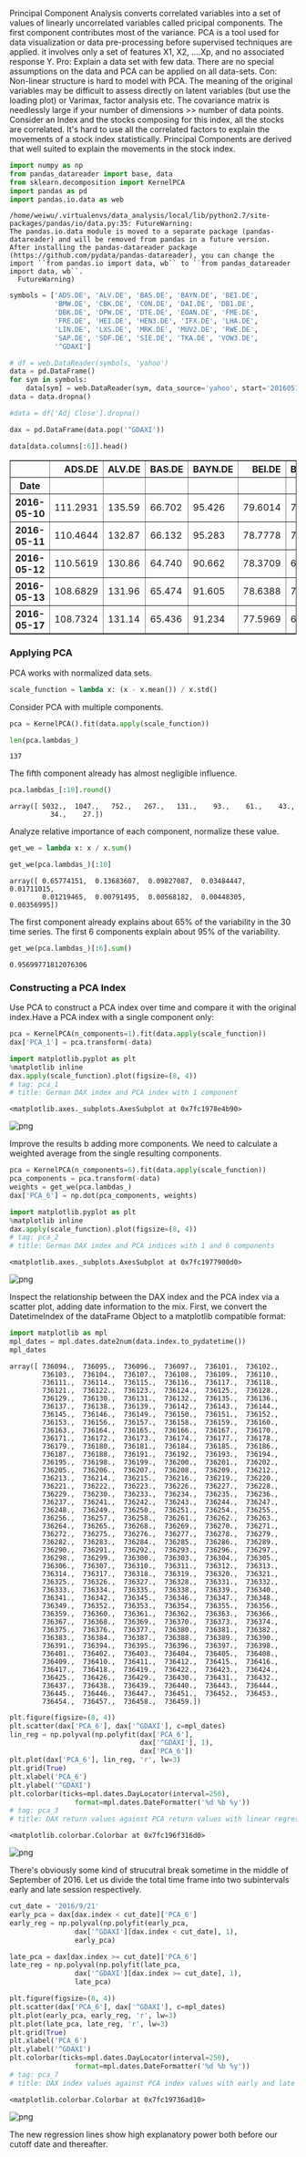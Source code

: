 Principal Component Analysis converts correlated variables into a set of values of linearly uncorrelated variables called pricipal components. The first component contributes most of the variance.
PCA is a tool used for data visualization or data pre-processing before supervised techniques are applied. it involves only a set of features X1, X2, ....Xp, and no associated response Y.
Pro: 
Explain a data set with few data.
There are no special assumptions on the data and PCA can be applied on all data-sets.
Con: 
Non-linear structure is hard to model with PCA.
The meaning of the original variables may be difficult to assess directly on latent variables (but use the loading plot) or Varimax, factor analysis etc.
The covariance matrix is needlessly large if your number of dimensions >> number of data points.
Consider an Index and the stocks composing for this index, all the stocks are correlated.
It's hard to use all the correlated factors to explain the movements of a stock index statistically. Principal Components are derived that well suited to explain the movements in the stock index.

```python
import numpy as np
from pandas_datareader import base, data
from sklearn.decomposition import KernelPCA
import pandas as pd
import pandas.io.data as web
```

    /home/weiwu/.virtualenvs/data_analysis/local/lib/python2.7/site-packages/pandas/io/data.py:35: FutureWarning: 
    The pandas.io.data module is moved to a separate package (pandas-datareader) and will be removed from pandas in a future version.
    After installing the pandas-datareader package (https://github.com/pydata/pandas-datareader), you can change the import ``from pandas.io import data, wb`` to ``from pandas_datareader import data, wb``.
      FutureWarning)



```python
symbols = ['ADS.DE', 'ALV.DE', 'BAS.DE', 'BAYN.DE', 'BEI.DE',
           'BMW.DE', 'CBK.DE', 'CON.DE', 'DAI.DE', 'DB1.DE',
           'DBK.DE', 'DPW.DE', 'DTE.DE', 'EOAN.DE', 'FME.DE',
           'FRE.DE', 'HEI.DE', 'HEN3.DE', 'IFX.DE', 'LHA.DE',
           'LIN.DE', 'LXS.DE', 'MRK.DE', 'MUV2.DE', 'RWE.DE',
           'SAP.DE', 'SDF.DE', 'SIE.DE', 'TKA.DE', 'VOW3.DE',
           '^GDAXI']
```


```python
# df = web.DataReader(symbols, 'yahoo')
data = pd.DataFrame()
for sym in symbols:
    data[sym] = web.DataReader(sym, data_source='yahoo', start='20160510')['Adj Close']
data = data.dropna()
```


```python
#data = df['Adj Close'].dropna()
```


```python
dax = pd.DataFrame(data.pop('^GDAXI'))
```


```python
data[data.columns[:6]].head()
```




<div>
<table border="1" class="dataframe">
  <thead>
    <tr style="text-align: right;">
      <th></th>
      <th>ADS.DE</th>
      <th>ALV.DE</th>
      <th>BAS.DE</th>
      <th>BAYN.DE</th>
      <th>BEI.DE</th>
      <th>BMW.DE</th>
    </tr>
    <tr>
      <th>Date</th>
      <th></th>
      <th></th>
      <th></th>
      <th></th>
      <th></th>
      <th></th>
    </tr>
  </thead>
  <tbody>
    <tr>
      <th>2016-05-10</th>
      <td>111.2931</td>
      <td>135.59</td>
      <td>66.702</td>
      <td>95.426</td>
      <td>79.6014</td>
      <td>71.824</td>
    </tr>
    <tr>
      <th>2016-05-11</th>
      <td>110.4644</td>
      <td>132.87</td>
      <td>66.132</td>
      <td>95.283</td>
      <td>78.7778</td>
      <td>70.802</td>
    </tr>
    <tr>
      <th>2016-05-12</th>
      <td>110.5619</td>
      <td>130.86</td>
      <td>64.740</td>
      <td>90.662</td>
      <td>78.3709</td>
      <td>69.716</td>
    </tr>
    <tr>
      <th>2016-05-13</th>
      <td>108.6829</td>
      <td>131.96</td>
      <td>65.474</td>
      <td>91.605</td>
      <td>78.6388</td>
      <td>70.918</td>
    </tr>
    <tr>
      <th>2016-05-17</th>
      <td>108.7324</td>
      <td>131.14</td>
      <td>65.436</td>
      <td>91.234</td>
      <td>77.5969</td>
      <td>68.793</td>
    </tr>
  </tbody>
</table>
</div>



### Applying PCA
PCA works with normalized data sets.

```python
scale_function = lambda x: (x - x.mean()) / x.std()
```
Consider PCA with multiple components.

```python
pca = KernelPCA().fit(data.apply(scale_function))
```


```python
len(pca.lambdas_)
```




    137


The fifth component already has almost negligible influence.

```python
pca.lambdas_[:10].round()
```




    array([ 5032.,  1047.,   752.,   267.,   131.,    93.,    61.,    43.,
              34.,    27.])


Analyze relative importance of each component, normalize these value.

```python
get_we = lambda x: x / x.sum()
```


```python
get_we(pca.lambdas_)[:10]
```




    array([ 0.65774151,  0.13683607,  0.09827087,  0.03484447,  0.01711015,
            0.01219465,  0.00791495,  0.00568182,  0.00448305,  0.00356995])


The first component already explains about 65% of the variability in the 30 time series. The first 6 components explain about 95% of the variability.

```python
get_we(pca.lambdas_)[:6].sum()
```




    0.95699771812076306



### Constructing a PCA Index
Use PCA to construct a PCA index over time and compare it with the original index.Have a PCA index with a single component only:

```python
pca = KernelPCA(n_components=1).fit(data.apply(scale_function))
dax['PCA_1'] = pca.transform(-data)
```


```python
import matplotlib.pyplot as plt
%matplotlib inline
dax.apply(scale_function).plot(figsize=(8, 4))
# tag: pca_1
# title: German DAX index and PCA index with 1 component
```




    <matplotlib.axes._subplots.AxesSubplot at 0x7fc1978e4b90>




![png](output_24_1.png)

Improve the results b adding more components. We need to calculate a weighted average from the single resulting components.

```python
pca = KernelPCA(n_components=6).fit(data.apply(scale_function))
pca_components = pca.transform(-data)
weights = get_we(pca.lambdas_)
dax['PCA_6'] = np.dot(pca_components, weights)
```


```python
import matplotlib.pyplot as plt
%matplotlib inline
dax.apply(scale_function).plot(figsize=(8, 4))
# tag: pca_2
# title: German DAX index and PCA indices with 1 and 6 components
```




    <matplotlib.axes._subplots.AxesSubplot at 0x7fc1977900d0>




![png](output_27_1.png)

Inspect the relationship between the DAX index and the PCA index via a scatter plot, adding date information to the mix.
First, we convert the DatetimeIndex of the dataFrame Object to a matplotlib compatible format:

```python
import matplotlib as mpl
mpl_dates = mpl.dates.date2num(data.index.to_pydatetime())
mpl_dates
```




    array([ 736094.,  736095.,  736096.,  736097.,  736101.,  736102.,
            736103.,  736104.,  736107.,  736108.,  736109.,  736110.,
            736111.,  736114.,  736115.,  736116.,  736117.,  736118.,
            736121.,  736122.,  736123.,  736124.,  736125.,  736128.,
            736129.,  736130.,  736131.,  736132.,  736135.,  736136.,
            736137.,  736138.,  736139.,  736142.,  736143.,  736144.,
            736145.,  736146.,  736149.,  736150.,  736151.,  736152.,
            736153.,  736156.,  736157.,  736158.,  736159.,  736160.,
            736163.,  736164.,  736165.,  736166.,  736167.,  736170.,
            736171.,  736172.,  736173.,  736174.,  736177.,  736178.,
            736179.,  736180.,  736181.,  736184.,  736185.,  736186.,
            736187.,  736188.,  736191.,  736192.,  736193.,  736194.,
            736195.,  736198.,  736199.,  736200.,  736201.,  736202.,
            736205.,  736206.,  736207.,  736208.,  736209.,  736212.,
            736213.,  736214.,  736215.,  736216.,  736219.,  736220.,
            736221.,  736222.,  736223.,  736226.,  736227.,  736228.,
            736229.,  736230.,  736233.,  736234.,  736235.,  736236.,
            736237.,  736241.,  736242.,  736243.,  736244.,  736247.,
            736248.,  736249.,  736250.,  736251.,  736254.,  736255.,
            736256.,  736257.,  736258.,  736261.,  736262.,  736263.,
            736264.,  736265.,  736268.,  736269.,  736270.,  736271.,
            736272.,  736275.,  736276.,  736277.,  736278.,  736279.,
            736282.,  736283.,  736284.,  736285.,  736286.,  736289.,
            736290.,  736291.,  736292.,  736293.,  736296.,  736297.,
            736298.,  736299.,  736300.,  736303.,  736304.,  736305.,
            736306.,  736307.,  736310.,  736311.,  736312.,  736313.,
            736314.,  736317.,  736318.,  736319.,  736320.,  736321.,
            736325.,  736326.,  736327.,  736328.,  736331.,  736332.,
            736333.,  736334.,  736335.,  736338.,  736339.,  736340.,
            736341.,  736342.,  736345.,  736346.,  736347.,  736348.,
            736349.,  736352.,  736353.,  736354.,  736355.,  736356.,
            736359.,  736360.,  736361.,  736362.,  736363.,  736366.,
            736367.,  736368.,  736369.,  736370.,  736373.,  736374.,
            736375.,  736376.,  736377.,  736380.,  736381.,  736382.,
            736383.,  736384.,  736387.,  736388.,  736389.,  736390.,
            736391.,  736394.,  736395.,  736396.,  736397.,  736398.,
            736401.,  736402.,  736403.,  736404.,  736405.,  736408.,
            736409.,  736410.,  736411.,  736412.,  736415.,  736416.,
            736417.,  736418.,  736419.,  736422.,  736423.,  736424.,
            736425.,  736426.,  736429.,  736430.,  736431.,  736432.,
            736437.,  736438.,  736439.,  736440.,  736443.,  736444.,
            736445.,  736446.,  736447.,  736451.,  736452.,  736453.,
            736454.,  736457.,  736458.,  736459.])




```python
plt.figure(figsize=(8, 4))
plt.scatter(dax['PCA_6'], dax['^GDAXI'], c=mpl_dates)
lin_reg = np.polyval(np.polyfit(dax['PCA_6'],
                                dax['^GDAXI'], 1),
                                dax['PCA_6'])
plt.plot(dax['PCA_6'], lin_reg, 'r', lw=3)
plt.grid(True)
plt.xlabel('PCA_6')
plt.ylabel('^GDAXI')
plt.colorbar(ticks=mpl.dates.DayLocator(interval=250),
                format=mpl.dates.DateFormatter('%d %b %y'))
# tag: pca_3
# title: DAX return values against PCA return values with linear regression
```




    <matplotlib.colorbar.Colorbar at 0x7fc196f316d0>




![png](output_30_1.png)

There's obviously some kind of strucutral break sometime in the middle of September of 2016.
Let us divide the total time frame into two subintervals early and late session respectively.

```python
cut_date = '2016/9/21'
early_pca = dax[dax.index < cut_date]['PCA_6']
early_reg = np.polyval(np.polyfit(early_pca,
                dax['^GDAXI'][dax.index < cut_date], 1),
                early_pca)
```


```python
late_pca = dax[dax.index >= cut_date]['PCA_6']
late_reg = np.polyval(np.polyfit(late_pca,
                dax['^GDAXI'][dax.index >= cut_date], 1),
                late_pca)
```


```python
plt.figure(figsize=(8, 4))
plt.scatter(dax['PCA_6'], dax['^GDAXI'], c=mpl_dates)
plt.plot(early_pca, early_reg, 'r', lw=3)
plt.plot(late_pca, late_reg, 'r', lw=3)
plt.grid(True)
plt.xlabel('PCA_6')
plt.ylabel('^GDAXI')
plt.colorbar(ticks=mpl.dates.DayLocator(interval=250),
                format=mpl.dates.DateFormatter('%d %b %y'))
# tag: pca_7
# title: DAX index values against PCA index values with early and late regression (regime switch)
```




    <matplotlib.colorbar.Colorbar at 0x7fc19736ad10>




![png](output_34_1.png)

The new regression lines show high explanatory power both before our cutoff date and thereafter.